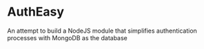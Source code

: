 # AuthEasy
An attempt to build a NodeJS module that simplifies authentication processes with MongoDB as the database
